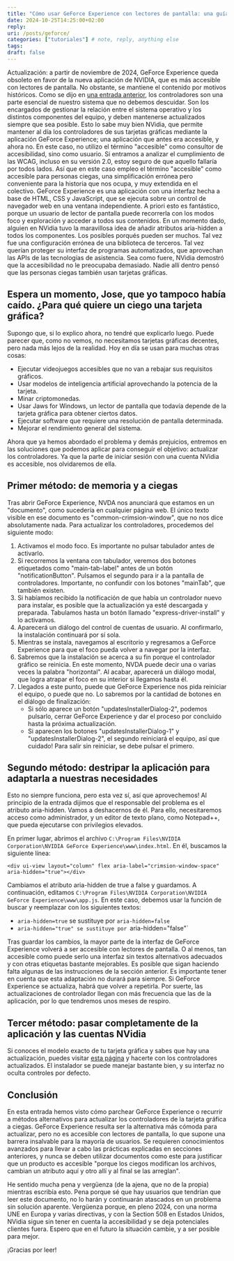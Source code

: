 ```yaml
---
title: "Cómo usar GeForce Experience con lectores de pantalla: una guía que jamás debió ser escrita"
date: 2024-10-25T14:25:00+02:00
reply:
uri: /posts/geforce/
categories: ["tutoriales"] # note, reply, anything else
tags:
draft: false
---
```


Actualización: a partir de noviembre de 2024, GeForce Experience queda obsoleto en favor de la nueva aplicación de NVIDIA, que es más accesible con lectores de pantalla. No obstante, se mantiene el contenido por motivos históricos.
Como se dijo en [una entrada anterior](/posts/driverpack), los controladores son una parte esencial de nuestro sistema que no debemos descuidar. Son los encargados de gestionar la relación entre el sistema operativo y los distintos componentes del equipo, y deben mantenerse actualizados siempre que sea posible. Esto lo sabe muy bien NVidia, que permite mantener al día los controladores de sus tarjetas gráficas mediante la aplicación GeForce Experience; una aplicación que antes era accesible, y ahora no. En este caso, no utilizo el término "accesible" como consultor de accesibilidad, sino como usuario. Si entramos a analizar el cumplimiento de las WCAG, incluso en su versión 2.0, estoy seguro de que aquello fallaría por todos lados. Así que en este caso empleo el término "accesible" como accesible para personas ciegas, una simplificación errónea pero conveniente para la historia que nos ocupa, y muy extendida en el colectivo.
GeForce Experience es una aplicación con una interfaz hecha a base de HTML, CSS y JavaScript, que se ejecuta sobre un control de navegador web en una ventana independiente. A priori esto es fantástico, porque un usuario de lector de pantalla puede recorrerla con los modos foco y exploración y acceder a todos sus contenidos. En un momento dado, alguien en NVidia tuvo la maravillosa idea de añadir atributos aria-hidden a todos los componentes. Los posibles porqués pueden ser muchos. Tal vez fue una configuración errónea de una biblioteca de terceros. Tal vez querían proteger su interfaz de programas automatizados, que aprovechan las APIs de las tecnologías de asistencia. Sea como fuere, NVidia demostró que la accesibilidad no le preocupaba demasiado. Nadie allí dentro pensó que las personas ciegas también usan tarjetas gráficas.

## Espera un momento, Jose, que yo tampoco había caído. ¿Para qué quiere un ciego una tarjeta gráfica?

Supongo que, si lo explico ahora, no tendré que explicarlo luego. Puede parecer que, como no vemos, no necesitamos tarjetas gráficas decentes, pero nada más lejos de la realidad. Hoy en día se usan para muchas otras cosas:

* Ejecutar videojuegos accesibles que no van a rebajar sus requisitos gráficos.
* Usar modelos de inteligencia artificial aprovechando la potencia de la tarjeta.
* Minar criptomonedas.
* Usar Jaws for Windows, un lector de pantalla que todavía depende de la tarjeta gráfica para obtener ciertos datos.
* Ejecutar software que requiere una resolución de pantalla determinada.
* Mejorar el rendimiento general del sistema.

Ahora que ya hemos abordado el problema y demás prejuicios, entremos en las soluciones que podemos aplicar para conseguir el objetivo: actualizar los controladores. Ya que la parte de iniciar sesión con una cuenta NVidia es accesible, nos olvidaremos de ella.

## Primer método: de memoria y a ciegas

Tras abrir GeForce Experience, NVDA nos anunciará que estamos en un "documento", como sucedería en cualquier página web. El único texto visible en ese documento es "common-crimsion-window", que no nos dice absolutamente nada. Para actualizar los controladores, procedemos del siguiente modo:

1. Activamos el modo foco. Es importante no pulsar tabulador antes de activarlo.
2. Si recorremos la ventana con tabulador, veremos dos botones etiquetados como "main-tab-label" antes de un botón "notificationButton". Pulsamos el segundo para ir a la pantalla de controladores. Importante, no confundir con los botones "mainTab", que también existen.
3. Si habíamos recibido la notificación de que había un controlador nuevo para instalar, es posible que la actualización ya esté descargada y preparada. Tabulamos hasta un botón llamado "express-driver-install" y lo activamos.
4. Aparecerá un diálogo del control de cuentas de usuario. Al confirmarlo, la instalación continuará por sí sola.
5. Mientras se instala, navegamos al escritorio y regresamos a GeForce Experience para que el foco pueda volver a navegar por la interfaz.
6. Sabremos que la instalación se acerca a su fin porque el controlador gráfico se reinicia. En este momento, NVDA puede decir una o varias veces la palabra "horizontal". Al acabar, aparecerá un diálogo modal, que logra atrapar el foco en su interior si llegamos hasta él.
7. Llegados a este punto, puede que GeForce Experience nos pida reiniciar el equipo, o puede que no. Lo sabremos por la cantidad de botones en el diálogo de finalización:
    * Si sólo aparece un botón "updatesInstallerDialog-2", podemos pulsarlo, cerrar GeForce Experience y dar el proceso por concluido hasta la próxima actualización.
    * Si aparecen los botones "updatesInstallerDialog-1" y "updatesInstallerDialog-2", el segundo reiniciará el equipo, así que cuidado! Para salir sin reiniciar, se debe pulsar el primero.

## Segundo método: destripar la aplicación para adaptarla a nuestras necesidades

Esto no siempre funciona, pero esta vez sí, así que aprovechemos! Al principio de la entrada dijimos que el responsable del problema es el atributo aria-hidden. Vamos a deshacernos de él. Para ello, necesitaremos acceso como administrador, y un editor de texto plano, como Notepad++, que pueda ejecutarse con privilegios elevados.

En primer lugar, abrimos el archivo `C:\Program Files\NVIDIA Corporation\NVIDIA GeForce Experience\www\index.html`. En él, buscamos la siguiente línea:

```
<div ui-view layout="column" flex aria-label="crimsion-window-space" aria-hidden="true"></div>
```

Cambiamos el atributo aria-hidden de true a false y guardamos. A continuación, editamos `C:\Program Files\NVIDIA Corporation\NVIDIA GeForce Experience\www\app.js`. En este caso, debemos usar la función de buscar y reemplazar con los siguientes textos:

* `aria-hidden=true` se sustituye por `aria-hidden=false`
* `aria-hidden="true" se sustituye por `aria-hidden="false"`

Tras guardar los cambios, la mayor parte de la interfaz de GeForce Experience volverá a ser accesible con lectores de pantalla. O al menos, tan accesible como puede serlo una interfaz sin textos alternativos adecuados y con otras etiquetas bastante mejorables. Es posible que sigan haciendo falta algunas de las instrucciones de la sección anterior.
Es importante tener en cuenta que esta adaptación no durará para siempre. Si GeForce Experience se actualiza, habrá que volver a repetirla. Por suerte, las actualizaciones de controlador llegan con más frecuencia que las de la aplicación, por lo que tendremos unos meses de respiro.

## Tercer método: pasar completamente de la aplicación y las cuentas NVidia

Si conoces el modelo exacto de tu tarjeta gráfica y sabes que hay una actualización, puedes visitar [esta página](https://www.nvidia.com/en-us/geforce/drivers/) y hacerte con los controladores actualizados. El instalador se puede manejar bastante bien, y su interfaz no oculta controles por defecto.

## Conclusión

En esta entrada hemos visto cómo parchear GeForce Experience o recurrir a métodos alternativos para actualizar los controladores de la tarjeta gráfica a ciegas. GeForce Experience resulta ser la alternativa más cómoda para actualizar, pero no es accesible con lectores de pantalla, lo que supone una barrera insalvable para la mayoría de usuarios. Se requieren conocimientos avanzados para llevar a cabo las prácticas explicadas en secciones anteriores, y nunca se deben utilizar documentos como este para justificar que un producto es accesible "porque los ciegos modifican los archivos, cambian un atributo aquí y otro allí y al final se las arreglan".

He sentido mucha pena y vergüenza (de la ajena, que no de la propia) mientras escribía esto. Pena porque sé que hay usuarios que tendrían que leer este documento, no lo harán y continuarán atascados en un problema sin solución aparente. Vergüenza porque, en pleno 2024, con una norma UNE en Europa y varias directivas, y con la Section 508 en Estados Unidos, NVidia sigue sin tener en cuenta la accesibilidad y se deja potenciales clientes fuera. Espero que en el futuro la situación cambie, y a ser posible para mejor.

¡Gracias por leer!